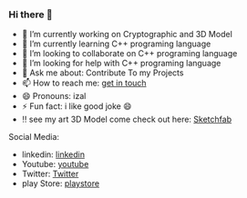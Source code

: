 ### Hi there 👋

- 🔭 I’m currently working on Cryptographic and 3D Model
- 🌱 I’m currently learning C++ programing language
- 👯 I’m looking to collaborate on C++ programing language
- 🤔 I’m looking for help with C++ programing language
- 💬 Ask me about: Contribute To my Projects
- 📫 How to reach me: [get in touch](https://github.com/rzlahd/sigs-key/blob/main/keys.gpg)
- 😄 Pronouns: izal
- ⚡ Fun fact: i like good joke 😄
- ‼️ see my art 3D Model come check out here: [Sketchfab](https://sketchfab.com/rzlahd)

Social Media:

- linkedin: [linkedin](https://www.linkedin.com/in/rzlahd/)
- Youtube: [youtube](https://www.youtube.com/@spidercg)
- Twitter: [Twitter](https://twitter.com/rzlahd)
- play Store: [playstore](https://play.google.com/store/apps/dev?id=5598932284456501790)
